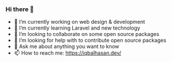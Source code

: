 ### Hi there 👋


- 🔭 I’m currently working on web design & development
- 🌱 I’m currently learning Laravel and new technology
- 👯 I’m looking to collaborate on some open source packages
- 🤔 I’m looking for help with to contribute open source packages
- 💬 Ask me about anything you want to know
- 📫 How to reach me: https://iqbalhasan.dev/
<!-- 
- 😄 Pronouns: ...
- ⚡ Fun fact: ...
-  -->
